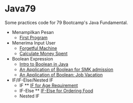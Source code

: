 # Java79
Some practices code for 79 Bootcamp's Java Fundamental.
- Menampilkan Pesan
  + [First Program](FirstProg.java)
- Menerima Input User
  + [Forgetful Machine](ForgetfulMachine.java)
  + [Calculate Money Spent](CalculateMoneySpent.java)
- Boolean Expression
  + [Intro to Boolean in Java](Booleanz.java)
  + [An Application of Boolean for SMK admission](Lulus.java)
  + [An Application of Boolean: Job Vacation](Job.java)
- IF/IF-Else/Nested IF
  + IF
    ** [IF for Age Requirement](Age.java)
  + IF-Else
    ** [IF-Else for Ordering Food](OrderFood.java)
  + Nested IF

